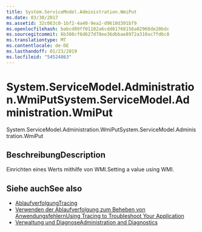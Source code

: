```yaml
---
title: System.ServiceModel.Administration.WmiPut
ms.date: 03/30/2017
ms.assetid: 32c063c0-1bf2-4a40-9ea2-d9610d391bf9
ms.openlocfilehash: babcd89ff01102a6cdd61768156a02968de20bdc
ms.sourcegitcommit: 6b308cf6d627d78ee36dbbae8972a310ac7fd6c8
ms.translationtype: MT
ms.contentlocale: de-DE
ms.lasthandoff: 01/23/2019
ms.locfileid: "54524863"
---
```

# <a name="systemservicemodeladministrationwmiput"></a><span data-ttu-id="162cb-102">System.ServiceModel.Administration.WmiPut</span><span class="sxs-lookup"><span data-stu-id="162cb-102">System.ServiceModel.Administration.WmiPut</span></span>
<span data-ttu-id="162cb-103">System.ServiceModel.Administration.WmiPut</span><span class="sxs-lookup"><span data-stu-id="162cb-103">System.ServiceModel.Administration.WmiPut</span></span>  
  
## <a name="description"></a><span data-ttu-id="162cb-104">Beschreibung</span><span class="sxs-lookup"><span data-stu-id="162cb-104">Description</span></span>  
 <span data-ttu-id="162cb-105">Einrichten eines Werts mithilfe von WMI.</span><span class="sxs-lookup"><span data-stu-id="162cb-105">Setting a value using WMI.</span></span>  
  
## <a name="see-also"></a><span data-ttu-id="162cb-106">Siehe auch</span><span class="sxs-lookup"><span data-stu-id="162cb-106">See also</span></span>
- [<span data-ttu-id="162cb-107">Ablaufverfolgung</span><span class="sxs-lookup"><span data-stu-id="162cb-107">Tracing</span></span>](../../../../../docs/framework/wcf/diagnostics/tracing/index.md)
- [<span data-ttu-id="162cb-108">Verwenden der Ablaufverfolgung zum Beheben von Anwendungsfehlern</span><span class="sxs-lookup"><span data-stu-id="162cb-108">Using Tracing to Troubleshoot Your Application</span></span>](../../../../../docs/framework/wcf/diagnostics/tracing/using-tracing-to-troubleshoot-your-application.md)
- [<span data-ttu-id="162cb-109">Verwaltung und Diagnose</span><span class="sxs-lookup"><span data-stu-id="162cb-109">Administration and Diagnostics</span></span>](../../../../../docs/framework/wcf/diagnostics/index.md)
